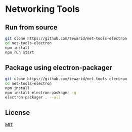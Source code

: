 # Networking Tools

## Run from source

```bash
git clone https://github.com/tewarid/net-tools-electron
cd net-tools-electron
npm install
npm run start
```

## Package using electron-packager

```bash
git clone https://github.com/tewarid/net-tools-electron
cd net-tools-electron
npm install
npm install electron-packager -g
electron-packager . --all
```

## License

[MIT](LICENSE.md)
